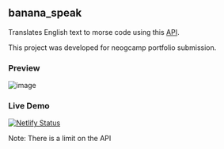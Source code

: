 ## banana_speak
Translates English text to morse code using this [API](https://funtranslations.com/api/minion). 

This project was developed for neogcamp portfolio submission.

### Preview
![image](https://user-images.githubusercontent.com/59335572/134687262-ef43e468-ed1c-482f-a819-8d41cfdb4e24.png)


### Live Demo

[![Netlify Status](https://api.netlify.com/api/v1/badges/74a38574-ba50-4bdd-bd99-07934480004c/deploy-status)](https://minionesegenerator.netlify.app)

Note: There is a limit on the API
